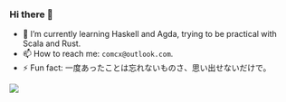 ### Hi there 👋

- 🌱 I’m currently learning Haskell and Agda, trying to be practical with Scala and Rust.
- 📫 How to reach me: `comcx@outlook.com`.
- ⚡ Fun fact: 一度あったことは忘れないものさ、思い出せないだけで。

[![](https://github-readme-stats.vercel.app/api/top-langs/?username=Comcx&layout=compact)](https://github.com/Comcx)
<!--
**Comcx/Comcx** is a ✨ _special_ ✨ repository because its `README.md` (this file) appears on your GitHub profile.

Here are some ideas to get you started:

- 🔭 I’m currently working on ...
- 🌱 I’m currently learning ...
- 👯 I’m looking to collaborate on ...
- 🤔 I’m looking for help with ...
- 💬 Ask me about ...
- 📫 How to reach me: ...
- 😄 Pronouns: ...
- ⚡ Fun fact: ...
-->
